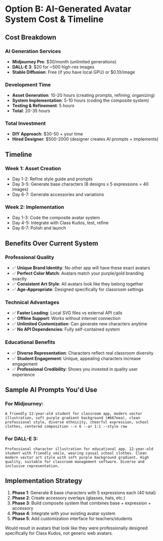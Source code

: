 # Option B: AI-Generated Avatar System Cost & Timeline

## Cost Breakdown

### AI Generation Services
- **Midjourney Pro**: $30/month (unlimited generations)
- **DALL-E 3**: $20 for ~500 high-res images
- **Stable Diffusion**: Free (if you have local GPU) or $0.10/image

### Development Time
- **Asset Generation**: 10-20 hours (creating prompts, refining, organizing)
- **System Implementation**: 5-10 hours (coding the composite system)
- **Testing & Refinement**: 5 hours
- **Total**: 20-35 hours

### Total Investment
- **DIY Approach**: $30-50 + your time
- **Hired Designer**: $500-2000 (designer creates AI prompts + implements)

## Timeline

### Week 1: Asset Creation
- Day 1-2: Refine style guide and prompts
- Day 3-5: Generate base characters (8 designs x 5 expressions = 40 images)
- Day 6-7: Generate accessories and variations

### Week 2: Implementation
- Day 1-3: Code the composite avatar system
- Day 4-5: Integrate with Class Kudos, test, refine
- Day 6-7: Polish and launch

## Benefits Over Current System

### Professional Quality
- ✅ **Unique Brand Identity**: No other app will have these exact avatars
- ✅ **Perfect Color Match**: Avatars match your purple/gold branding exactly
- ✅ **Consistent Art Style**: All avatars look like they belong together
- ✅ **Age-Appropriate**: Designed specifically for classroom settings

### Technical Advantages
- ✅ **Faster Loading**: Local SVG files vs external API calls
- ✅ **Offline Support**: Works without internet connection
- ✅ **Unlimited Customization**: Can generate new characters anytime
- ✅ **No API Dependencies**: Fully self-contained system

### Educational Benefits
- ✅ **Diverse Representation**: Characters reflect real classroom diversity
- ✅ **Student Engagement**: Unique, appealing characters increase engagement
- ✅ **Professional Credibility**: Shows you invested in quality user experience

## Sample AI Prompts You'd Use

### For Midjourney:
```
A friendly 12-year-old student for classroom app, modern vector illustration, soft purple gradient background (#667eea), clean professional style, diverse ethnicity, cheerful expression, school clothes, centered composition --v 6 --ar 1:1 --style raw
```

### For DALL-E 3:
```
Professional character illustration for educational app. 12-year-old student with friendly smile, wearing casual school clothes. Clean modern vector art style with soft purple background gradient. High quality, suitable for classroom management software. Diverse and inclusive representation.
```

## Implementation Strategy
1. **Phase 1**: Generate 8 base characters with 5 expressions each (40 total)
2. **Phase 2**: Create accessory overlays (glasses, hats, etc.)
3. **Phase 3**: Build composite system that combines base + expression + accessory
4. **Phase 4**: Integrate with your existing avatar system
5. **Phase 5**: Add customization interface for teachers/students

Would result in avatars that look like they were professionally designed specifically for Class Kudos, not generic web avatars.
